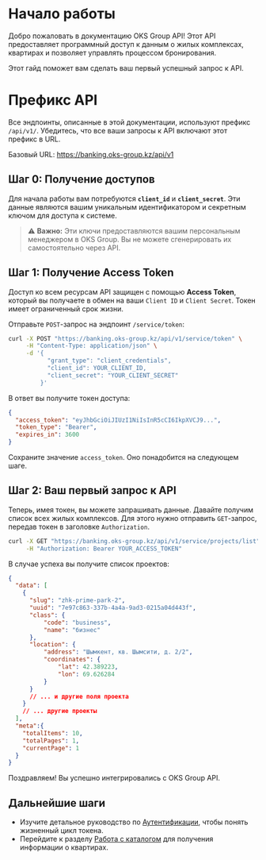 # Начало работы

Добро пожаловать в документацию OKS Group API! Этот API предоставляет программный доступ к данным о жилых комплексах, квартирах и позволяет управлять процессом бронирования.

Этот гайд поможет вам сделать ваш первый успешный запрос к API.

# Префикс API
Все эндпоинты, описанные в этой документации, используют префикс `/api/v1/`. Убедитесь, что все ваши запросы к API включают этот префикс в URL.

Базовый URL: https://banking.oks-group.kz/api/v1

## Шаг 0: Получение доступов

Для начала работы вам потребуются **`сlient_id`** и **`client_secret`**. Эти данные являются вашим уникальным идентификатором и секретным ключом для доступа к системе.

> ⚠️ **Важно:** Эти ключи предоставляются вашим персональным менеджером в OKS Group. Вы не можете сгенерировать их самостоятельно через API.

## Шаг 1: Получение Access Token

Доступ ко всем ресурсам API защищен с помощью **Access Token**, который вы получаете в обмен на ваши `Client ID` и `Client Secret`. Токен имеет ограниченный срок жизни.

Отправьте `POST`-запрос на эндпоинт `/service/token`:

```bash
curl -X POST "https://banking.oks-group.kz/api/v1/service/token" \
     -H "Content-Type: application/json" \
     -d '{
           "grant_type": "client_credentials",
           "client_id": YOUR_CLIENT_ID,
           "client_secret": "YOUR_CLIENT_SECRET"
         }'
```

В ответ вы получите токен доступа:

```json
{
  "access_token": "eyJhbGciOiJIUzI1NiIsInR5cCI6IkpXVCJ9...",
  "token_type": "Bearer",
  "expires_in": 3600
}
```

Сохраните значение `access_token`. Оно понадобится на следующем шаге.

## Шаг 2: Ваш первый запрос к API

Теперь, имея токен, вы можете запрашивать данные. Давайте получим список всех жилых комплексов. Для этого нужно отправить `GET`-запрос, передав токен в заголовке `Authorization`.

```bash
curl -X GET "https://banking.oks-group.kz/api/v1/service/projects/list" \
     -H "Authorization: Bearer YOUR_ACCESS_TOKEN"
```

В случае успеха вы получите список проектов:

```json
{
  "data": [
    {
      "slug": "zhk-prime-park-2",
      "uuid": "7e97c863-337b-4a4a-9ad3-0215a04d443f",
      "class": {
          "code": "business",
          "name": "бизнес"
      },
      "location": {
          "address": "Шымкент, кв. Шымсити, д. 2/2",
          "coordinates": {
              "lat": 42.389223,
              "lon": 69.626284
          }
      }
      // ... и другие поля проекта
    }
    // ... другие проекты
  ],
  "meta":{
	"totalItems": 10,
	"totalPages": 1,
	"currentPage": 1
  }
}
```

Поздравляем! Вы успешно интегрировались с OKS Group API.

## Дальнейшие шаги

* Изучите детальное руководство по [Аутентификации](./authentication.md), чтобы понять жизненный цикл токена.
* Перейдите к разделу [Работа с каталогом](./catalog.md) для получения информации о квартирах.